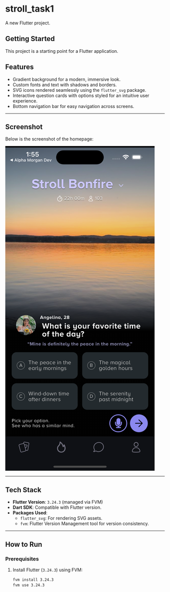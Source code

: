 # stroll_task1

A new Flutter project.

## Getting Started

This project is a starting point for a Flutter application.


## Features
- Gradient background for a modern, immersive look.
- Custom fonts and text with shadows and borders.
- SVG icons rendered seamlessly using the `flutter_svg` package.
- Interactive question cards with options styled for an intuitive user experience.
- Bottom navigation bar for easy navigation across screens.

---

## Screenshot
Below is the screenshot of the homepage:

![Homepage Screenshot](assets/simulator_sceenshot.png)

---

## Tech Stack
- **Flutter Version**: `3.24.3` (managed via FVM)
- **Dart SDK**: Compatible with Flutter version.
- **Packages Used**:
  - `flutter_svg`: For rendering SVG assets.
  - `fvm`: Flutter Version Management tool for version consistency.

---

## How to Run

### Prerequisites
1. Install Flutter (`3.24.3`) using FVM:
   ```bash
   fvm install 3.24.3
   fvm use 3.24.3